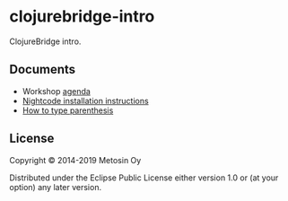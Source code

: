 # clojurebridge-intro

ClojureBridge intro.

## Documents

- Workshop [agenda](docs/agenda.md)
- [Nightcode installation instructions](docs/install-nightcode.md)
- [How to type parenthesis](docs/how-to-type-parentheses.md)

## License

Copyright © 2014-2019 Metosin Oy

Distributed under the Eclipse Public License either version 1.0 or (at
your option) any later version.
